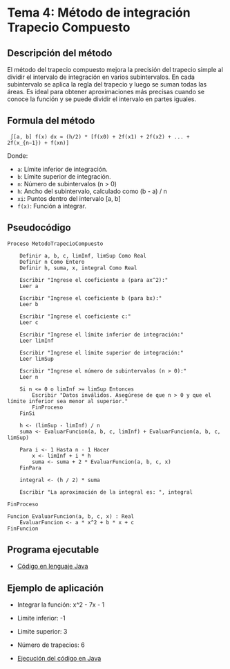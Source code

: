 # Tema 4: Método de integración Trapecio Compuesto

## Descripción del método

El método del trapecio compuesto mejora la precisión del trapecio simple al dividir el intervalo de integración en varios subintervalos. En cada subintervalo se aplica la regla del trapecio y luego se suman todas las áreas. Es ideal para obtener aproximaciones más precisas cuando se conoce la función y se puede dividir el intervalo en partes iguales.


## Formula del método
     ∫[a, b] f(x) dx ≈ (h/2) * [f(x0) + 2f(x1) + 2f(x2) + ... + 2f(x_{n−1}) + f(xn)]

Donde:
- `a`: Límite inferior de integración.
- `b`: Límite superior de integración.
- `n`: Número de subintervalos (n > 0)
- `h`: Ancho del subintervalo, calculado como (b - a) / n
- `xi`: Puntos dentro del intervalo [a, b]
- `f(x)`: Función a integrar.

## Pseudocódigo

    Proceso MetodoTrapecioCompuesto

        Definir a, b, c, limInf, limSup Como Real
        Definir n Como Entero
        Definir h, suma, x, integral Como Real

        Escribir "Ingrese el coeficiente a (para ax^2):"
        Leer a

        Escribir "Ingrese el coeficiente b (para bx):"
        Leer b

        Escribir "Ingrese el coeficiente c:"
        Leer c

        Escribir "Ingrese el límite inferior de integración:"
        Leer limInf

        Escribir "Ingrese el límite superior de integración:"
        Leer limSup

        Escribir "Ingrese el número de subintervalos (n > 0):"
        Leer n

        Si n <= 0 o limInf >= limSup Entonces
            Escribir "Datos inválidos. Asegúrese de que n > 0 y que el límite inferior sea menor al superior."
            FinProceso
        FinSi

        h <- (limSup - limInf) / n
        suma <- EvaluarFuncion(a, b, c, limInf) + EvaluarFuncion(a, b, c, limSup)

        Para i <- 1 Hasta n - 1 Hacer
            x <- limInf + i * h
            suma <- suma + 2 * EvaluarFuncion(a, b, c, x)
        FinPara

        integral <- (h / 2) * suma

        Escribir "La aproximación de la integral es: ", integral

    FinProceso

    Funcion EvaluarFuncion(a, b, c, x) : Real
        EvaluarFuncion <- a * x^2 + b * x + c
    FinFuncion

## Programa ejecutable
- [Código en lenguaje Java](./src/Trapecio_Compuesto.java)

## Ejemplo de aplicación
- Integrar la función: x^2 - 7x - 1
- Limite inferior: -1
- Limite superior: 3
- Número de trapecios: 6

- [Ejecución del código en Java](./src/Ejecucion.png)

